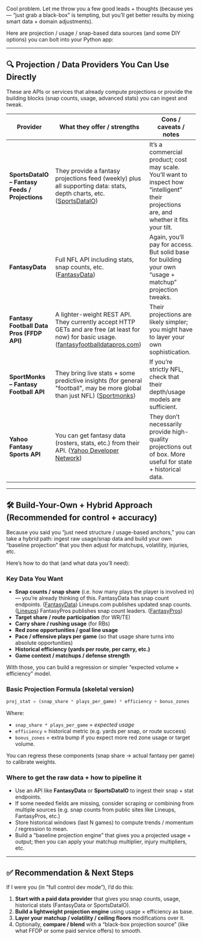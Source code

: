 Cool problem. Let me throw you a few good leads + thoughts (because yes — “just grab a black-box” is tempting, but you’ll get better results by mixing smart data + domain adjustments).

Here are projection / usage / snap-based data sources (and some DIY options) you can bolt into your Python app:

---

## 🔍 Projection / Data Providers You Can Use Directly

These are APIs or services that already compute projections or provide the building blocks (snap counts, usage, advanced stats) you can ingest and tweak.

| Provider                                       | What they offer / strengths                                                                                                                    | Cons / caveats / notes                                                                                                                    |
| ---------------------------------------------- | ---------------------------------------------------------------------------------------------------------------------------------------------- | ----------------------------------------------------------------------------------------------------------------------------------------- |
| **SportsDataIO – Fantasy Feeds / Projections** | They provide a fantasy projections feed (weekly) plus all supporting data: stats, depth charts, etc. ([SportsDataIO][1])                       | It’s a commercial product; cost may scale. You’ll want to inspect how “intelligent” their projections are, and whether it fits your tilt. |
| **FantasyData**                                | Full NFL API including stats, snap counts, etc. ([FantasyData][2])                                                                             | Again, you’ll pay for access. But solid base for building your own “usage + matchup” projection tweaks.                                   |
| **Fantasy Football Data Pros (FFDP API)**      | A lighter-weight REST API. They currently accept HTTP GETs and are free (at least for now) for basic usage. ([fantasyfootballdatapros.com][3]) | Their projections are likely simpler; you might have to layer your own sophistication.                                                    |
| **SportMonks – Fantasy Football API**          | They bring live stats + some predictive insights (for general "football", may be more global than just NFL) ([Sportmonks][4])                  | If you’re strictly NFL, check that their depth/usage models are sufficient.                                                               |
| **Yahoo Fantasy Sports API**                   | You can get fantasy data (rosters, stats, etc.) from their API. ([Yahoo Developer Network][5])                                                 | They don’t necessarily provide high-quality projections out of box. More useful for state + historical data.                              |

---

## 🛠 Build-Your-Own + Hybrid Approach (Recommended for control + accuracy)

Because you said you “just need structure / usage-based anchors,” you can take a hybrid path: ingest raw usage/snap data and build your own “baseline projection” that you then adjust for matchups, volatility, injuries, etc.

Here’s how to do that (and what data you’ll need):

### Key Data You Want

* **Snap counts / snap share** (i.e. how many plays the player is involved in) — you’re already thinking of this.
  FantasyData has snap count endpoints. ([FantasyData][6])
  Lineups.com publishes updated snap counts. ([Lineups][7])
  FantasyPros publishes snap count leaders. ([FantasyPros][8])
* **Target share / route participation** (for WR/TE)
* **Carry share / rushing usage** (for RBs)
* **Red zone opportunities / goal line usage**
* **Pace / offensive plays per game** (so that usage share turns into absolute opportunities)
* **Historical efficiency (yards per route, per carry, etc.)**
* **Game context / matchups / defense strength**

With those, you can build a regression or simpler “expected volume × efficiency” model.

### Basic Projection Formula (skeletal version)

```python
proj_stat = (snap_share * plays_per_game) * efficiency + bonus_zones
```

Where:

* `snap_share * plays_per_game` = *expected usage*
* `efficiency` = historical metric (e.g. yards per snap, or route success)
* `bonus_zones` = extra bump if you expect more red zone usage or target volume.

You can regress these components (snap share → actual fantasy per game) to calibrate weights.

### Where to get the raw data + how to pipeline it

* Use an API like **FantasyData** or **SportsDataIO** to ingest their snap + stat endpoints.
* If some needed fields are missing, consider scraping or combining from multiple sources (e.g. snap counts from public sites like Lineups, FantasyPros, etc.)
* Store historical windows (last N games) to compute trends / momentum / regression to mean.
* Build a “baseline projection engine” that gives you a projected usage + output; then you can apply your matchup multiplier, injury multipliers, etc.

---

## ✅ Recommendation & Next Steps

If I were you (in “full control dev mode”), I’d do this:

1. **Start with a paid data provider** that gives you snap counts, usage, historical stats (FantasyData or SportsDataIO).
2. **Build a lightweight projection engine** using usage × efficiency as base.
3. **Layer your matchup / volatility / ceiling floors** modifications over it.
4. Optionally, **compare / blend** with a “black-box projection source” (like what FFDP or some paid service offers) to smooth.

[1]: https://sportsdata.io/developers/coverage-guide/fantasy-feeds/projections?utm_source=chatgpt.com "Projections | Fantasy Feeds | Coverage Integration Guide"
[2]: https://developers.fantasydata.com/?utm_source=chatgpt.com "NFL API Documentation | FantasyData"
[3]: https://www.fantasyfootballdatapros.com/our_api?utm_source=chatgpt.com "API"
[4]: https://www.sportmonks.com/football-api/solutions/fantasy-football-api/?utm_source=chatgpt.com "Fantasy Football API | Player Stats & Live Data"
[5]: https://developer.yahoo.com/fantasysports/guide/?utm_source=chatgpt.com "Fantasy Sports API"
[6]: https://fantasydata.com/nfl/nfl-snap-counts?utm_source=chatgpt.com "NFL Snap Counts"
[7]: https://www.lineups.com/nfl/snap-counts?utm_source=chatgpt.com "NFL Snap Counts (Live Updates) 2025-26"
[8]: https://www.fantasypros.com/nfl/reports/snap-counts/?utm_source=chatgpt.com "2025 NFL Snap Count Leaders | Offensive Players"
